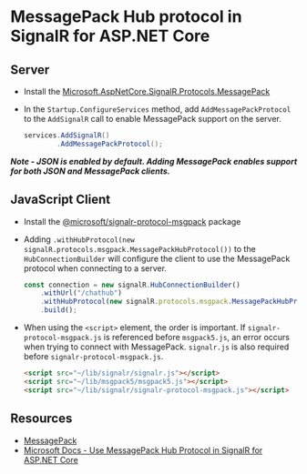 # MessagePack Hub protocol in SignalR for ASP.NET Core

## Server

- Install the [Microsoft.AspNetCore.SignalR.Protocols.MessagePack](https://www.nuget.org/packages/Microsoft.AspNetCore.SignalR.Protocols.MessagePack/)
- In the `Startup.ConfigureServices` method, add `AddMessagePackProtocol` to the `AddSignalR` call to enable MessagePack support on the server.

  ```csharp
  services.AddSignalR()
          .AddMessagePackProtocol();
  ```

***Note - JSON is enabled by default. Adding MessagePack enables support for both JSON and MessagePack clients.***

## JavaScript  Client

- Install the [@microsoft/signalr-protocol-msgpack](https://www.npmjs.com/package/@microsoft/signalr-protocol-msgpack) package
- Adding `.withHubProtocol(new signalR.protocols.msgpack.MessagePackHubProtocol())` to the `HubConnectionBuilder` will configure the client to use the MessagePack protocol when connecting to a server.

  ```javascript
  const connection = new signalR.HubConnectionBuilder()
      .withUrl("/chathub")
      .withHubProtocol(new signalR.protocols.msgpack.MessagePackHubProtocol())
      .build();
  ```

- When using the `<script>` element, the order is important. If `signalr-protocol-msgpack.js` is referenced before `msgpack5.js`, an error occurs when trying to connect with MessagePack. `signalr.js` is also required before `signalr-protocol-msgpack.js`.

  ```html
  <script src="~/lib/signalr/signalr.js"></script>
  <script src="~/lib/msgpack5/msgpack5.js"></script>
  <script src="~/lib/signalr/signalr-protocol-msgpack.js"></script>
  ```

## Resources

- [MessagePack](https://msgpack.org/index.html)
- [Microsoft Docs - Use MessagePack Hub Protocol in SignalR for ASP.NET Core](https://docs.microsoft.com/en-us/aspnet/core/signalr/messagepackhubprotocol)
